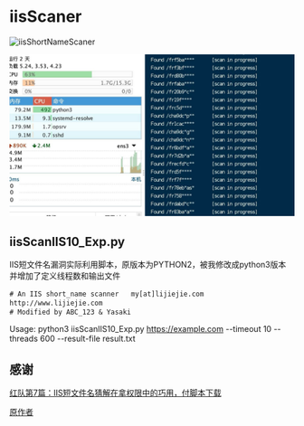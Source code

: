 # iisScaner

![iisShortNameScaner](https://socialify.git.ci/haokanako/iisShortNameScaner-Python3/image?description=1&forks=1&issues=1&language=1&name=1&owner=1&pattern=Floating%20Cogs&pulls=1&stargazers=1&theme=Dark)


![test](https://raw.githubusercontent.com/haokanako/iisShortNameScaner-Python3/main/IMAGE%202023-11-07%2021:57:21.jpg)


## iisScanIIS10_Exp.py

IIS短文件名漏洞实际利用脚本，原版本为PYTHON2，被我修改成python3版本 并增加了定义线程数和输出文件

```
# An IIS short_name scanner   my[at]lijiejie.com  http://www.lijiejie.com    
# Modified by ABC_123 & Yasaki
```
Usage: python3 iisScanIIS10_Exp.py https://example.com --timeout 10 --threads 600 --result-file result.txt

## 感谢

[红队第7篇：IIS短文件名猜解在拿权限中的巧用，付脚本下载](https://mp.weixin.qq.com/s/N30pLGhwWJcNB90q9QOg1g)

[原作者](https://github.com/VMsec/iisShortNameScaner/tree/4c8cec0cee03ffb65cc8d0f40790a6a101c75127)

